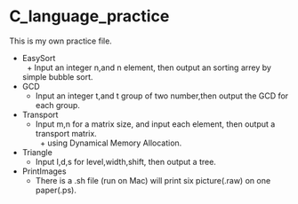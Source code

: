 # C_language_practice  
This is my own practice file.  
* EasySort  
   + Input an integer n,and n element, then output an sorting arrey by simple bubble sort.  
* GCD  
   + Input an integer t,and t group of two number,then output the GCD for each group.  
* Transport
   + Input m,n for a matrix size, and input each element, then output a transport matrix.  
   + using Dynamical Memory Allocation.  
* Triangle  
   + Input l,d,s for level,width,shift, then output a tree.  
* PrintImages  
   + There is a .sh file (run on Mac) will print six picture(.raw) on one paper(.ps).
